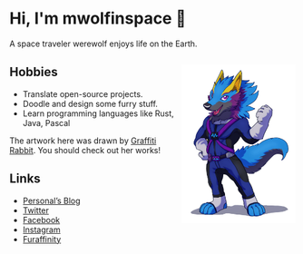 Hi, I'm mwolfinspace 🐺
====================

A space traveler werewolf enjoys life on the Earth.

Hobbies <img align="right" src="img/MWolf.png" width="200">
----
- Translate open-source projects.
- Doodle and design some furry stuff.
- Learn programming languages like Rust, Java, Pascal



 

The artwork here was drawn by [Graffiti Rabbit](https://twitter.com/graffiti_rabbit). You should check out her works!

Links
---

- [Personal’s Blog](https://xedryk.tumblr.com)
- [Twitter](https://twitter.com/mwolfinspace)
- [Facebook](https://www.facebook.com/xedrykthedragon/)
- [Instagram](https://www.instagram.com/xedryk/)
- [Furaffinity](https://www.furaffinity.net/user/1234hdpa/)
